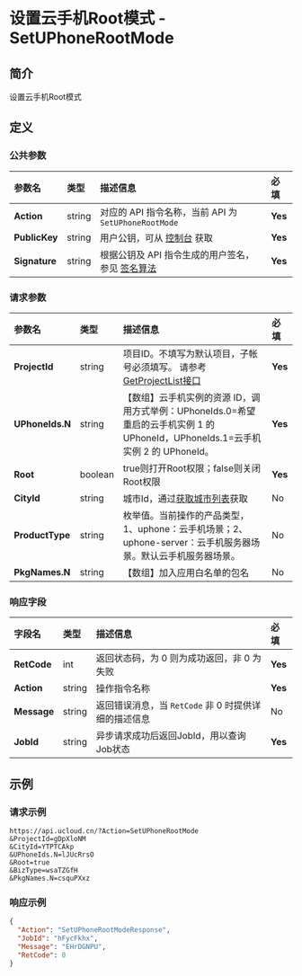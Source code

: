 # 设置云手机Root模式 - SetUPhoneRootMode

## 简介

设置云手机Root模式









## 定义

### 公共参数

| 参数名 | 类型 | 描述信息 | 必填 |
|:---|:---|:---|:---|
| **Action**     | string  | 对应的 API 指令名称，当前 API 为 `SetUPhoneRootMode`                        | **Yes** |
| **PublicKey**  | string  | 用户公钥，可从 [控制台](https://console.ucloud.cn/uapi/apikey) 获取                                             | **Yes** |
| **Signature**  | string  | 根据公钥及 API 指令生成的用户签名，参见 [签名算法](api/summary/signature.md)  | **Yes** |

### 请求参数

| 参数名 | 类型 | 描述信息 | 必填 |
|:---|:---|:---|:---|
| **ProjectId** | string | 项目ID。不填写为默认项目，子帐号必须填写。 请参考[GetProjectList接口](https://docs.ucloud.cn/api/summary/get_project_list) |**Yes**|
| **UPhoneIds.N** | string | 【数组】云手机实例的资源 ID，调用方式举例：UPhoneIds.0=希望重启的云手机实例 1 的 UPhoneId，UPhoneIds.1=云手机实例 2 的 UPhoneId。 |**Yes**|
| **Root** | boolean | true则打开Root权限；false则关闭Root权限 |**Yes**|
| **CityId** | string | 城市Id，通过[获取城市列表](#DescribeUPhoneCities)获取 |No|
| **ProductType** | string | 枚举值。当前操作的产品类型，1、uphone：云手机场景；2、uphone-server：云手机服务器场景。默认云手机服务器场景。 |No|
| **PkgNames.N** | string | 【数组】加入应用白名单的包名 |No|

### 响应字段

| 字段名 | 类型 | 描述信息 | 必填 |
|:---|:---|:---|:---|
| **RetCode** | int | 返回状态码，为 0 则为成功返回，非 0 为失败 |**Yes**|
| **Action** | string | 操作指令名称 |**Yes**|
| **Message** | string | 返回错误消息，当 `RetCode` 非 0 时提供详细的描述信息 |No|
| **JobId** | string | 异步请求成功后返回JobId，用以查询Job状态 |**Yes**|




## 示例

### 请求示例
    
```
https://api.ucloud.cn/?Action=SetUPhoneRootMode
&ProjectId=gDpXloNM
&CityId=YTPTCAkp
&UPhoneIds.N=lJUcRrsO
&Root=true
&BizType=wsaTZGfH
&PkgNames.N=csquPXxz
```

### 响应示例
    
```json
{
  "Action": "SetUPhoneRootModeResponse",
  "JobId": "hFycFkhx",
  "Message": "EHrDGNPU",
  "RetCode": 0
}
```





